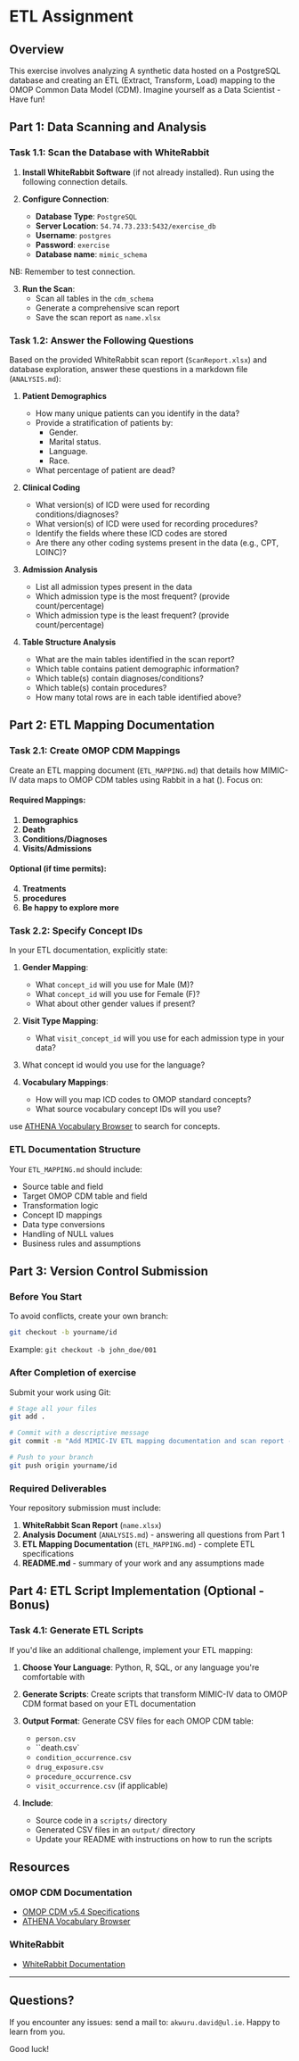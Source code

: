 # ETL Assignment

## Overview
This exercise involves analyzing A synthetic data hosted on a PostgreSQL database and creating an ETL (Extract, Transform, Load) mapping to the OMOP Common Data Model (CDM). Imagine yourself as a Data Scientist - Have fun!

## Part 1: Data Scanning and Analysis

### Task 1.1: Scan the Database with WhiteRabbit
1. **Install WhiteRabbit Software** (if not already installed). Run using the following connection details.
   
2. **Configure Connection**:
   - **Database Type**: `PostgreSQL`
   - **Server Location**: `54.74.73.233:5432/exercise_db`
   - **Username**: `postgres`
   - **Password**: `exercise`
   - **Database name**: `mimic_schema`
  
NB: Remember to test connection.

3. **Run the Scan**:
   - Scan all tables in the `cdm_schema`
   - Generate a comprehensive scan report
   - Save the scan report as `name.xlsx`

### Task 1.2: Answer the Following Questions

Based on the provided WhiteRabbit scan report (`ScanReport.xlsx`) and database exploration, answer these questions in a markdown file (`ANALYSIS.md`):

1. **Patient Demographics**
   - How many unique patients can you identify in the data?
   - Provide a stratification of patients by:
     - Gender.
     - Marital status.
     - Language.
     - Race.
   - What percentage of patient are dead?

2. **Clinical Coding**
   - What version(s) of ICD were used for recording conditions/diagnoses?
   - What version(s) of ICD were used for recording procedures?
   - Identify the fields where these ICD codes are stored
   - Are there any other coding systems present in the data (e.g., CPT, LOINC)?

3. **Admission Analysis**
   - List all admission types present in the data
   - Which admission type is the most frequent? (provide count/percentage)
   - Which admission type is the least frequent? (provide count/percentage)

4. **Table Structure Analysis**
   - What are the main tables identified in the scan report?
   - Which table contains patient demographic information?
   - Which table(s) contain diagnoses/conditions?
   - Which table(s) contain procedures?
   - How many total rows are in each table identified above?


## Part 2: ETL Mapping Documentation

### Task 2.1: Create OMOP CDM Mappings

Create an ETL mapping document (`ETL_MAPPING.md`) that details how MIMIC-IV data maps to OMOP CDM tables using Rabbit in a hat (). Focus on:

#### Required Mappings:
1. **Demographics** 
2. **Death**
3. **Conditions/Diagnoses** 
4. **Visits/Admissions**


#### Optional (if time permits):
4. **Treatments**
5. **procedures**
7. **Be happy to explore more**


### Task 2.2: Specify Concept IDs

In your ETL documentation, explicitly state:

1. **Gender Mapping**:
   - What `concept_id` will you use for Male (M)?
   - What `concept_id` will you use for Female (F)?
   - What about other gender values if present?

2. **Visit Type Mapping**:
   - What `visit_concept_id` will you use for each admission type in your data?
  
3. What concept id would you use for the language? 

4. **Vocabulary Mappings**:
   - How will you map ICD codes to OMOP standard concepts?
   - What source vocabulary concept IDs will you use?

use  [ATHENA Vocabulary Browser](https://athena.ohdsi.org/) to search for concepts.
### ETL Documentation Structure

Your `ETL_MAPPING.md` should include:
- Source table and field
- Target OMOP CDM table and field
- Transformation logic
- Concept ID mappings
- Data type conversions
- Handling of NULL values
- Business rules and assumptions


## Part 3: Version Control Submission

### Before You Start
To avoid conflicts, create your own branch:
```bash
git checkout -b yourname/id
```
Example: `git checkout -b john_doe/001`

### After Completion of exercise
Submit your work using Git:
```bash
# Stage all your files
git add .

# Commit with a descriptive message
git commit -m "Add MIMIC-IV ETL mapping documentation and scan report - [Your Name]"

# Push to your branch
git push origin yourname/id
```

### Required Deliverables
Your repository submission must include:
1. **WhiteRabbit Scan Report** (`name.xlsx`) 
2. **Analysis Document** (`ANALYSIS.md`) - answering all questions from Part 1
3. **ETL Mapping Documentation** (`ETL_MAPPING.md`) - complete ETL specifications
4. **README.md** - summary of your work and any assumptions made


## Part 4: ETL Script Implementation (Optional - Bonus)

### Task 4.1: Generate ETL Scripts
If you'd like an additional challenge, implement your ETL mapping:

1. **Choose Your Language**: Python, R, SQL, or any language you're comfortable with
2. **Generate Scripts**: Create scripts that transform MIMIC-IV data to OMOP CDM format based on your ETL documentation
3. **Output Format**: Generate CSV files for each OMOP CDM table:
   - `person.csv`
   - ``death.csv`
   - `condition_occurrence.csv`
   - `drug_exposure.csv`
   - `procedure_occurrence.csv`
   - `visit_occurrence.csv` (if applicable)

4. **Include**:
   - Source code in a `scripts/` directory
   - Generated CSV files in an `output/` directory
   - Update your README with instructions on how to run the scripts


## Resources

### OMOP CDM Documentation
- [OMOP CDM v5.4 Specifications](https://ohdsi.github.io/CommonDataModel/)
- [ATHENA Vocabulary Browser](https://athena.ohdsi.org/)

### WhiteRabbit
- [WhiteRabbit Documentation](https://ohdsi.github.io/WhiteRabbit/)


---

## Questions?

If you encounter any issues:
send a mail to: `akwuru.david@ul.ie`. Happy to learn from you.

Good luck!
